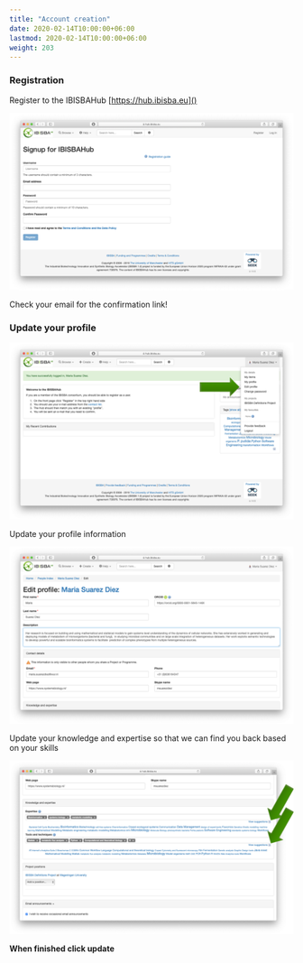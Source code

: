 ```yaml
---
title: "Account creation"
date: 2020-02-14T10:00:00+06:00
lastmod: 2020-02-14T10:00:00+06:00
weight: 203
---
```



### Registration

Register to the IBISBAHub [https://hub.ibisba.eu]()

![](Signup.png)

Check your email for the confirmation link! 

### Update your profile

![](ToProfile.png)

Update your profile information

![](Profile.png)

Update your knowledge and expertise so that we can find you back based on your skills

![](KnowledgeExpertise.png)

**When finished click update**


